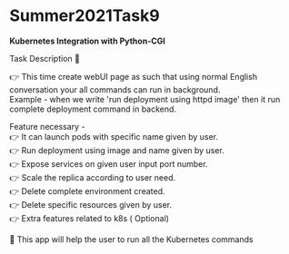 # Summer2021Task9

**Kubernetes Integration with Python-CGI**

Task Description 📄

👉 This time create webUI page as such that using normal English conversation your all commands can run in background.\
Example - when we write 'run deployment using httpd image' then it run complete deployment command in backend. 

Feature necessary -\
👉 It can launch pods with specific name given by user.\
👉 Run deployment using image and name given by user.\
👉 Expose services on given user input port number.\
👉 Scale the replica according to user need.\
👉 Delete complete environment created.\
👉 Delete specific resources given by user.\
👉 Extra features related to k8s ( Optional) 

📌 This app will help the user to run all the Kubernetes commands



























